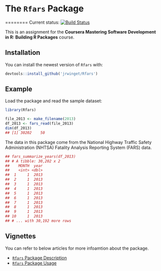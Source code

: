# The `Rfars` Package
========
Current status: [![Build Status](https://travis-ci.org/jrwinget/Rfars.svg?branch=master)](https://travis-ci.org/jrwinget/Rfars)

This is an assignment for the **Coursera Mastering Software Development in R: Building R Packages** course.

Installation
------------

You can install the newest version of `Rfars` with:

``` r
devtools::install_github('jrwinget/Rfars')
```

Example
-------

Load the package and read the sample dataset:

``` r
library(Rfars)

file_2013 <- make_filename(2013)
df_2013 <- fars_read(file_2013) 
dim(df_2013)
## [1] 30202    50
```

The data in this package come from the National Highway Traffic Safety Administration (NHTSA) Fatality Analysis Reporting System (FARS) data.

``` r
## fars_summarize_years(df_2013)
## # A tibble: 30,202 x 2
##    MONTH  year
##    <int> <dbl>
##  1     1  2013
##  2     1  2013
##  3     1  2013
##  4     1  2013
##  5     1  2013
##  6     1  2013
##  7     1  2013
##  8     1  2013
##  9     1  2013
## 10     1  2013
## # ... with 30,192 more rows
```

Vignettes
-------

You can refer to below articles for more infoamtion about the package.

- [`Rfars` Package Description](vignettes/package-description.Rmd)
- [`Rfars` Package Usage](vignettes/package-usage.Rmd)
